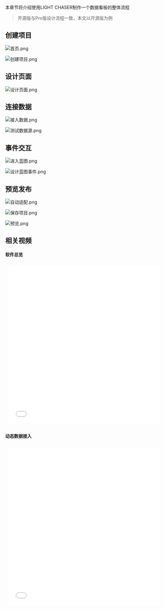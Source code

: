 本章节将介绍使用LIGHT CHASER制作一个数据看板的整体流程

> 开源版与Pro版设计流程一致，本文以开源版为例

## 创建项目

![首页.png](首页.png)

![创建项目.png](创建项目.png)

## 设计页面

![设计页面.png](设计页面.png)

## 连接数据

![接入数据.png](接入数据.png)

![测试数据源.png](测试数据源.png)

## 事件交互

![进入蓝图.png](进入蓝图.png)

![设计蓝图事件.png](设计蓝图事件.png)

## 预览发布

![自动适配.png](自动适配.png)

![保存项目.png](保存项目.png)

![预览.png](预览.png)

## 相关视频

#### 软件总览

<div style="display: flex;flex-wrap: wrap; justify-content: flex-start; align-items: stretch; ">
    <div style="width: 100%; height:500px; flex-grow: 0;min-width: 100px;margin: 10px;">
         <iframe src="//player.bilibili.com/player.html?isOutside=true&aid=1552856850&bvid=BV1z1421m7v2&cid=1497691773&p=1&autoplay=0" scrolling="no" border="0" frameborder="no" style="width: 100%; height: 100%;" framespacing="0" allowfullscreen="true"></iframe>
    </div>
</div>

#### 动态数据接入

<div style="display: flex;flex-wrap: wrap; justify-content: flex-start; align-items: stretch; ">
    <div style="width: 100%; height:500px; flex-grow: 0;min-width: 100px;margin: 10px;">
        <iframe src="//player.bilibili.com/player.html?isOutside=true&aid=112966095733943&bvid=BV12FebeKE75&cid=500001650579578&p=1&autoplay=0" scrolling="no" border="0" frameborder="no" style="width: 100%; height: 100%;" framespacing="0" allowfullscreen="true"></iframe>
    </div>
</div>